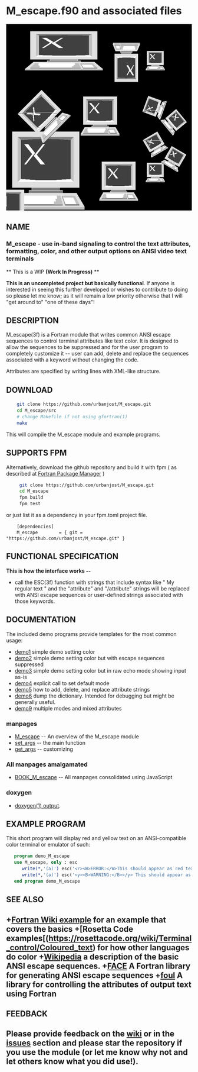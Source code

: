 # M_escape.f90 and associated files

![parse](docs/images/term.gif)

## NAME

### M_escape - use in-band signaling to control the text attributes, formatting, color, and other output options on ANSI video text terminals

** This is a WIP __(Work In Progress)__ **

__This is an uncompleted project but basically functional__. If anyone is
interested in seeing this further developed or wishes to contribute
to doing so please let me know; as it will remain a low priority otherwise
that I will "get around to" "one of these days"!

## DESCRIPTION

   M_escape(3f) is a Fortran module that writes common ANSI escape
   sequences to control terminal attributes like text color. It is
   designed to allow the sequences to be suppressed and for the user
   program to completely customize it -- user can add, delete and replace
   the sequences associated with a keyword without changing the code.

   Attributes are specified by writing lines with XML-like structure.

## DOWNLOAD
   ```bash
       git clone https://github.com/urbanjost/M_escape.git
       cd M_escape/src
       # change Makefile if not using gfortran(1)
       make
   ```
   This will compile the M_escape module and example programs.

## SUPPORTS FPM

   Alternatively, download the github repository and build it with
   fpm ( as described at [Fortran Package Manager](https://github.com/fortran-lang/fpm) )

   ```bash
        git clone https://github.com/urbanjost/M_escape.git
        cd M_escape
        fpm build
        fpm test
   ```

   or just list it as a dependency in your fpm.toml project file.

        [dependencies]
        M_escape        = { git = "https://github.com/urbanjost/M_escape.git" }

## FUNCTIONAL SPECIFICATION

**This is how the interface works --**

* call the ESC(3f) function with strings that include syntax like "<attribute> My regular text </attribute>"
  and the "attribute" and "/attribute" strings will be replaced with ANSI escape sequences or user-defined
  strings associated with those keywords.


## DOCUMENTATION
The included demo programs provide templates for the most common usage:

- [demo1](test/demo1/default.f90) simple demo setting color
- [demo2](test/demo2/plain.f90)   simple demo setting color but with escape sequences suppressed
- [demo3](test/demo3/raw.f90)     simple demo setting color but in raw echo mode showing input as-is
- [demo4](test/demo4/vt102.f90)   explicit call to set default mode
- [demo5](test/demo5/custom.f90)  how to add, delete, and replace attribute strings
- [demo6](test/demo6/dump.f90)    dump the dictionary. Intended for debugging but might be generally useful.
- [demo9](test/demo9/mixed.f90)   multiple modes and mixed attributes

### manpages
- [M_escape](https://urbanjost.github.io/M_escape/M_escape.3M_escape.html)  -- An overview of the M_escape module
- [set_args](https://urbanjost.github.io/M_escape/set_args.esc.html)  -- the main function
- [get_args](https://urbanjost.github.io/M_escape/get_args.update.html)  -- customizing

### All manpages amalgamated
- [BOOK_M_escape](https://urbanjost.github.io/M_escape/BOOK_M_escape.html) -- All manpages consolidated using JavaScript

### doxygen

- [doxygen(1) output](https://urbanjost.github.io/M_escape/doxygen_out/html/index.html).

## EXAMPLE PROGRAM

This short program will display red and yellow text on an ANSI-compatible color terminal
or emulator of such:

```fortran
   program demo_M_escape
   use M_escape, only : esc 
      write(*,'(a)') esc('<r><W>ERROR:</W>This should appear as red text</y>')
      write(*,'(a)') esc('<y><B>WARNING:</B></y> This should appear as default text')
   end program demo_M_escape
```

## SEE ALSO
   +[Fortran Wiki example](http://fortranwiki.org/fortran/show/ansi_colors) for an example that covers the basics
   +[Rosetta Code examples[(https://rosettacode.org/wiki/Terminal_control/Coloured_text) for how other languages do color
   +[Wikipedia](https://en.wikipedia.org/wiki/ANSI_escape_code) a description of the basic ANSI escape sequences.
   +[FACE](https://github.com/szaghi/FACE) A Fortran library for generating ANSI escape sequences
   +[foul](http://foul.sourceforge.net/) A library for controlling the attributes of output text using Fortran
-------
## FEEDBACK

   Please provide feedback on the
   [wiki](https://github.com/urbanjost/M_escape/wiki) or in the
   [__issues__](https://github.com/urbanjost/M_escape/issues) section
   and please star the repository if you use the module (or let me know
   why not and let others know what you did use!).
-------

